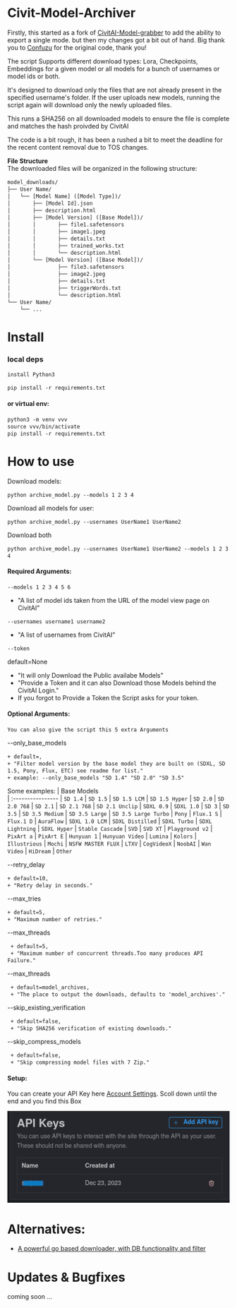 # Civit-Model-Archiver
Firstly, this started as a fork of [CivitAI-Model-grabber](https://github.com/Confuzu/CivitAI-Model-grabber) to add the ability to export a single mode. but then my changes got a bit out of hand. Big thank you to [Confuzu](https://github.com/Confuzu/CivitAI-Model-grabber/commits?author=Confuzu) for the original code, thank you!

The script Supports different download types: Lora, Checkpoints, Embeddings for a given model or all models for a bunch of usernames or model ids or both.

It's designed to download only the files that are not already present in the specified username's folder.
If the user uploads new models, running the script again will download only the newly uploaded files.

This runs a SHA256 on all downloaded models to ensure the file is complete and matches the hash proivded by CivitAI

The code is a bit rough, it has been a rushed a bit to meet the deadline for the recent content removal due to TOS changes.


**File Structure**  <br /> 
The downloaded files will be organized in the following structure:
```
model_downloads/
├── User Name/
│   └── [Model Name] ([Model Type])/
│       ├── [Model Id].json 
│       ├── description.html 
│       ├── [Model Version] ([Base Model])/
│       │       ├── file1.safetensors
│       │       ├── image1.jpeg
│       │       ├── details.txt
│       │       ├── trained_works.txt
│       │       └── description.html
│       └── [Model Version] ([Base Model])/
│               ├── file3.safetensors
│               ├── image2.jpeg
│               ├── details.txt
│               ├── triggerWords.txt
│               └── description.html
└── User Name/
    └── ...
```

# Install

### local deps
```
install Python3
```
```
pip install -r requirements.txt
```

#### or virtual env:
```
python3 -m venv vvv
source vvv/bin/activate
pip install -r requirements.txt
```

# How to use

Download models:
```
python archive_model.py --models 1 2 3 4
```

Download all models for user:
```
python archive_model.py --usernames UserName1 UserName2
```

Download both
```
python archive_model.py --usernames UserName1 UserName2 --models 1 2 3 4
```


#### Required Arguments:
```
--models 1 2 3 4 5 6
```
+ "A list of model ids taken from the URL of the model view page on CivitAI"
```
--usernames username1 username2
```
+ "A list of usernames from CivitAI"
```
--token 
```
default=None
+ "It will only Download the Public availabe Models"
+ "Provide a Token and it can also Download those Models behind the CivitAI Login."
+ If you forgot to Provide a Token the Script asks for your token.


#### Optional Arguments:
```
You can also give the script this 5 extra Arguments
```

--only_base_models
```
+ default=,
+ "Filter model version by the base model they are built on (SDXL, SD 1.5, Pony, Flux, ETC) see readme for list."
+ example: --only_base_models "SD 1.4" "SD 2.0" "SD 3.5"
```

Some examples:
| Base Models      
| :---------------- 
| `SD 1.4`
| `SD 1.5`
| `SD 1.5 LCM`
| `SD 1.5 Hyper`
| `SD 2.0`
| `SD 2.0 768`
| `SD 2.1`
| `SD 2.1 768`
| `SD 2.1 Unclip`
| `SDXL 0.9`
| `SDXL 1.0`
| `SD 3`
| `SD 3.5`
| `SD 3.5 Medium`
| `SD 3.5 Large`
| `SD 3.5 Large Turbo`
| `Pony`
| `Flux.1 S`
| `Flux.1 D`
| `AuraFlow`
| `SDXL 1.0 LCM`
| `SDXL Distilled`
| `SDXL Turbo`
| `SDXL Lightning`
| `SDXL Hyper`
| `Stable Cascade`
| `SVD`
| `SVD XT`
| `Playground v2`
| `PixArt a`
| `PixArt E`
| `Hunyuan 1`
| `Hunyuan Video`
| `Lumina`
| `Kolors`
| `Illustrious`
| `Mochi`
| `NSFW MASTER FLUX`
| `LTXV`
| `CogVideoX`
| `NoobAI`
| `Wan Video`
| `HiDream`
| `Other`




--retry_delay 
```
+ default=10,
+ "Retry delay in seconds."
```

--max_tries
```
+ default=5,
+ "Maximum number of retries."
```

--max_threads
```
 + default=5, 
 + "Maximum number of concurrent threads.Too many produces API Failure."
```

--max_threads
```
 + default=model_archives, 
 + "The place to output the downloads, defaults to 'model_archives'."
```

--skip_existing_verification
```
 + default=false, 
 + "Skip SHA256 verification of existing downloads."
```

--skip_compress_models
```
 + default=false, 
 + "Skip compressing model files with 7 Zip."
```


#### Setup:
You can create your API Key here
 [Account Settings](https://civitai.com/user/account).
 Scoll down until  the end and you  find this Box

![API](https://github.com/RtypeStudios/CivitAI-Model-Archiver/raw/refs/heads/main/api_login_example.png)


# Alternatives:
- [A powerful go based downloader, with DB functionality and filter](https://github.com/dreamfast/go-civitai-downloader)

# Updates & Bugfixes
coming soon ...


